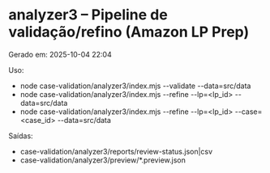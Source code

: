 # analyzer3 – Pipeline de validação/refino (Amazon LP Prep)
Gerado em: 2025-10-04 22:04

Uso:
- node case-validation/analyzer3/index.mjs --validate --data=src/data
- node case-validation/analyzer3/index.mjs --refine --lp=<lp_id> --data=src/data
- node case-validation/analyzer3/index.mjs --refine --lp=<lp_id> --case=<case_id> --data=src/data

Saídas:
- case-validation/analyzer3/reports/review-status.json|csv
- case-validation/analyzer3/preview/*.preview.json
